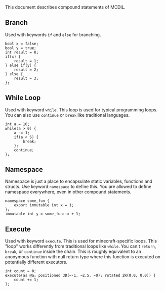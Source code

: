 This document describes compound statements of MCDIL.

## Branch

Used with keywords `if` and `else` for branching.

```
bool x = false;
bool y = true;
int result = 0;
if(x) {
    result = 1;
} else if(y) {
    result = 2;
} else {
    result = 3;
};
```

## While Loop

Used with keyword `while`. This loop is used for typical programming loops.
You can also use `continue` or `break` like traditional languages.

```
int a = 10;
while(a > 0) {
    a -= 1;
    if(a < 5) {
        break;
    };
    continue;
};
```

## Namespace

Namespace is just a place to encapsulate static variables, functions and structs.
Use keyword `namespace` to define this.
You are allowed to define namespace everywhere, even in other compound statements.

```
namespace some_fun {
    export immutable int x = 1;
};
immutable int y = some_fun::x + 1;
```

## Execute

Used with keyword `execute`. This is used for minecraft-specific loops.
This "loop" works differently from traditional loops like `while`.
You can't `return`, `break`, or `continue` inside the chain.
This is roughly equivalent to an anonymous function with null return type
where this function is executed on potentially different executors.

```
int count = 0;
execute(as @a; positioned 3D(~-1, ~2.5, ~0); rotated 2R(0.0, 0.0)) {
    count += 1;
};
```

